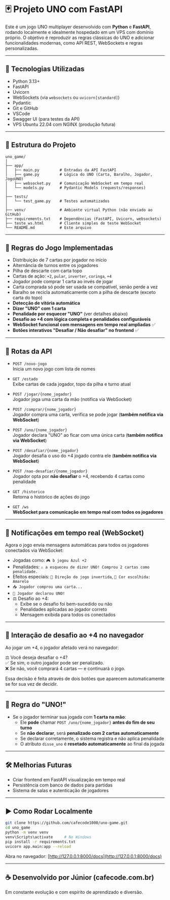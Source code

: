# 🃏 Projeto UNO com FastAPI

Este é um jogo UNO multiplayer desenvolvido com **Python** e **FastAPI**, rodando localmente e idealmente hospedado em um VPS com domínio próprio. O objetivo é reproduzir as regras clássicas do UNO e adicionar funcionalidades modernas, como API REST, WebSockets e regras personalizadas.

---

## 🚀 Tecnologias Utilizadas

- Python 3.13+
- FastAPI
- Uvicorn
- WebSockets (via `websockets` ou `uvicorn[standard]`)
- Pydantic
- Git e GitHub
- VSCode
- Swagger UI (para testes da API)
- VPS Ubuntu 22.04 com NGINX (produção futura)

---

## 📁 Estrutura do Projeto

```
uno_game/
│
├── app/
│   ├── main.py         # Entradas da API FastAPI
│   ├── game.py         # Lógica do UNO (Carta, Baralho, Jogador, JogoUNO)
│   ├── websocket.py    # Comunicação WebSocket em tempo real
│   └── models.py       # Pydantic Models (requests/responses)
│
├── tests/
│   └── test_game.py    # Testes automatizados
│
├── venv/               # Ambiente virtual Python (não enviado ao GitHub)
├── requirements.txt    # Dependências (FastAPI, Uvicorn, websockets)
├── teste_ws.html       # Cliente simples de teste WebSocket
└── README.md           # Este arquivo
```

---

## 🧠 Regras do Jogo Implementadas

- Distribuição de 7 cartas por jogador no início
- Alternância de turnos entre os jogadores
- Pilha de descarte com carta topo
- Cartas de ação: `+2`, `pular`, `inverter`, `coringa`, `+4`
- Jogador pode comprar 1 carta ao invés de jogar
- Carta comprada só pode ser usada se compatível, senão perde a vez
- Baralho se recicla automaticamente com a pilha de descarte (exceto carta do topo)
- **Detecção de vitória automática**
- **Dizer "UNO" com 1 carta**
- **Penalidade por esquecer "UNO"** (ver detalhes abaixo)
- **Desafio ao +4 com lógica completa e penalidades configuráveis**
- **WebSocket funcional com mensagens em tempo real ampliadas** ✅
- **Botões interativos "Desafiar / Não desafiar" no frontend** ✅

---

## 📡 Rotas da API

- `POST /novo-jogo`  
  Inicia um novo jogo com lista de nomes

- `GET /estado`  
  Exibe cartas de cada jogador, topo da pilha e turno atual

- `POST /jogar/{nome_jogador}`  
  Jogador joga uma carta da mão (notifica via WebSocket)

- `POST /comprar/{nome_jogador}`  
  Jogador compra uma carta, verifica se pode jogar (**também notifica via WebSocket**)

- `POST /uno/{nome_jogador}`  
  Jogador declara "UNO" ao ficar com uma única carta (**também notifica via WebSocket**)

- `POST /desafiar/{nome_jogador}`  
  Jogador desafia o uso do +4 jogado contra ele (**também notifica via WebSocket**)

- `POST /nao-desafiar/{nome_jogador}`  
  Jogador opta por **não desafiar** o +4, recebendo 4 cartas como penalidade

- `GET /historico`  
  Retorna o histórico de ações do jogo

- `GET /ws`  
  **WebSocket para comunicação em tempo real com todos os jogadores**

---

## 📢 Notificações em tempo real (WebSocket)

Agora o jogo envia mensagens automáticas para todos os jogadores conectados via WebSocket:

- Jogadas como: `🎮 b jogou Azul +2`
- Penalidades: `⚠️ a esqueceu de dizer UNO! Comprou 2 cartas como penalidade.`
- Efeitos especiais: `🎯 Direção do jogo invertida`, `🎯 Cor escolhida: Amarelo`
- `📥 Jogador comprou uma carta...`
- `📢 Jogador declarou UNO!`
- ⚖️ Desafio ao +4:
  - Exibe se o desafio foi bem-sucedido ou não
  - Penalidades aplicadas ao jogador correto
  - Mensagem exibida para todos os conectados

---

## 🧪 Interação de desafio ao +4 no navegador

Ao jogar um +4, o jogador afetado verá no navegador:

⚖️ Você deseja desafiar o +4?  
✅ Se sim, o outro jogador pode ser penalizado.  
❌ Se não, você comprará 4 cartas — e continuará o jogo.

Essa decisão é feita através de dois botões que aparecem automaticamente se for sua vez de decidir.

---

## 🎯 Regra do "UNO!"

- Se o jogador terminar sua jogada com **1 carta na mão**:
  - Ele **pode** chamar `POST /uno/{nome_jogador}` **antes do fim de seu turno**
  - Se **não declarar**, será **penalizado com 2 cartas automaticamente**
  - Se declarar corretamente, o sistema registra e não aplica penalidade
  - O atributo `disse_uno` é **resetado automaticamente** ao final da jogada

---

## 🛠️ Melhorias Futuras

- Criar frontend em FastAPI visualização em tempo real
- Persistência com banco de dados para partidas
- Sistema de salas e autenticação de jogadores

---

## ▶️ Como Rodar Localmente

```bash
git clone https://github.com/cafecode1000/uno-game.git
cd uno_game
python -m venv venv
venv\Scripts\activate     # No Windows
pip install -r requirements.txt
uvicorn app.main:app --reload
```

Abra no navegador: [http://127.0.0.1:8000/docs](http://127.0.0.1:8000/docs)

---

## ☕ Desenvolvido por Júnior (cafecode.com.br)

Em constante evolução e com espírito de aprendizado e diversão.